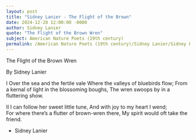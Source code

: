```yaml
---
layout: post
title: "Sidney Lanier - The Flight of the Brown"
date: 2024-12-28 12:00:00 -0000
author: Sidney Lanier
quote: "The Flight of the Brown Wren"
subject: American Nature Poets (19th century)
permalink: /American Nature Poets (19th century)/Sidney Lanier/Sidney Lanier - The Flight of the Brown
---
```


The Flight of the Brown Wren

By Sidney Lanier

I
Over the sea and the fertile vale
       Where the valleys of bluebirds flow;
From a kernal of light in the blossoming boughs,
       The wren swoops by in a fluttering show.

II
I can follow her sweet little tune,
      And with joy to my heart I wend;  
For where there’s a flutter of brown-wren there,
      My spirit would oft take the friend.

- Sidney Lanier
